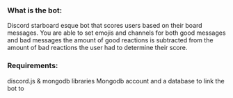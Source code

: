 ### What is the bot:
Discord starboard esque bot that scores users based on their board messages. You are able to set emojis and channels for both good messages and bad messages
the amount of good reactions is subtracted from the amount of bad reactions the user had to determine their score.

### Requirements:
discord.js & mongodb libraries
Mongodb account and a database to link the bot to
